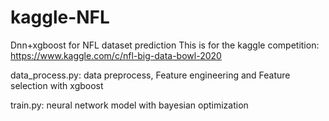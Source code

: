 # kaggle-NFL
Dnn+xgboost for NFL dataset prediction 
This is for the kaggle competition: https://www.kaggle.com/c/nfl-big-data-bowl-2020

data_process.py: data preprocess, Feature engineering and Feature selection with xgboost 

train.py: neural network model with bayesian optimization
